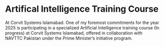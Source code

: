# Artifical Intelligence Training Course
At Corvit Systems Islamabad.
One of my foremost commitments for the year 2025 is participating in a specialized Artificial Intelligence training course (In progress) at Corvit Systems Islamabad, offered in collaboration with NAVTTC Pakistan under the Prime Minister’s initiative program.
